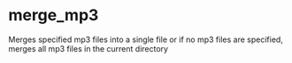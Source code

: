 # merge_mp3
Merges specified mp3 files into a single file or if no mp3 files are specified, merges all mp3 files in the current directory

